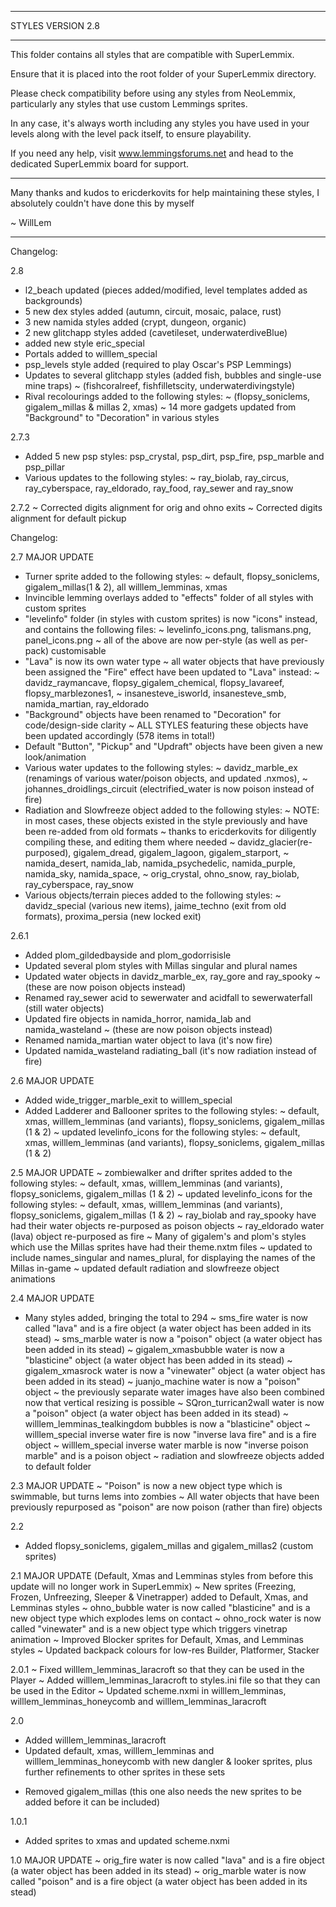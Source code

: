 --------------------------------------------------------------------------------

STYLES VERSION 2.8

--------------------------------------------------------------------------------

This folder contains all styles that are compatible with SuperLemmix.

Ensure that it is placed into the root folder of your SuperLemmix directory.

Please check compatibility before using any styles from NeoLemmix, particularly
any styles that use custom Lemmings sprites.

In any case, it's always worth including any styles you have used in your levels
along with the level pack itself, to ensure playability.

If you need any help, visit www.lemmingsforums.net and head to the dedicated
SuperLemmix board for support.

--------------------------------------------------------------------------------

Many thanks and kudos to ericderkovits for help maintaining these styles,
I absolutely couldn't have done this by myself

~ WillLem

--------------------------------------------------------------------------------

Changelog:

2.8
+ l2_beach updated (pieces added/modified, level templates added as backgrounds)
+ 5 new dex styles added (autumn, circuit, mosaic, palace, rust)
+ 3 new namida styles added (crypt, dungeon, organic)
+ 2 new glitchapp styles added (cavetileset, underwaterdiveBlue)
+ added new style eric_special
+ Portals added to willlem_special
+ psp_levels style added (required to play Oscar's PSP Lemmings)
+ Updates to several glitchapp styles (added fish, bubbles and single-use mine traps)
  ~ (fishcoralreef, fishfilletscity, underwaterdivingstyle)
+ Rival recolourings added to the following styles:
  ~ (flopsy_soniclems, gigalem_millas & millas 2, xmas)
~ 14 more gadgets updated from "Background" to "Decoration" in various styles

2.7.3
+ Added 5 new psp styles: psp_crystal, psp_dirt, psp_fire, psp_marble and psp_pillar
+ Various updates to the following styles:
  ~ ray_biolab, ray_circus, ray_cyberspace, ray_eldorado, ray_food, ray_sewer and ray_snow  

2.7.2
~ Corrected digits alignment for orig and ohno exits
~ Corrected digits alignment for default pickup

Changelog:

2.7 MAJOR UPDATE
+ Turner sprite added to the following styles:
  ~ default, flopsy_soniclems, gigalem_millas(1 & 2), all willlem_lemminas, xmas
+ Invincible lemming overlays added to "effects" folder of all styles with custom sprites
+ "levelinfo" folder (in styles with custom sprites) is now "icons" instead, and contains the following files:
  ~ levelinfo_icons.png, talismans.png, panel_icons.png
  ~ all of the above are now per-style (as well as per-pack) customisable
+ "Lava" is now its own water type
~ all water objects that have previously been assigned the "Fire" effect have been updated to "Lava" instead:
  ~ davidz_raymancave, flopsy_gigalem_chemical, flopsy_lavareef, flopsy_marblezones1,
  ~ insanesteve_isworld, insanesteve_smb, namida_martian, ray_eldorado
+ "Background" objects have been renamed to "Decoration" for code/design-side clarity
  ~ ALL STYLES featuring these objects have been updated accordingly (578 items in total!)
+ Default "Button", "Pickup" and "Updraft" objects have been given a new look/animation
+ Various water updates to the following styles:
  ~ davidz_marble_ex (renamings of various water/poison objects, and updated .nxmos),
  ~ johannes_droidlings_circuit (electrified_water is now poison instead of fire)
+ Radiation and Slowfreeze object added to the following styles:
  ~ NOTE: in most cases, these objects existed in the style previously and have been re-added from old formats
  ~ thanks to ericderkovits for diligently compiling these, and editing them where needed
  ~ davidz_glacier(re-purposed), gigalem_dread, gigalem_lagoon, gigalem_starport,
  ~ namida_desert, namida_lab, namida_psychedelic, namida_purple, namida_sky, namida_space,
  ~ orig_crystal, ohno_snow, ray_biolab, ray_cyberspace, ray_snow
+ Various objects/terrain pieces added to the following styles:
  ~ davidz_special (various new items), jaime_techno (exit from old formats), proxima_persia (new locked exit)

2.6.1
+ Added plom_gildedbayside and plom_godorrisisle
+ Updated several plom styles with Millas singular and plural names
+ Updated water objects in davidz_marble_ex, ray_gore and ray_spooky
  ~ (these are now poison objects instead)
+ Renamed ray_sewer acid to sewerwater and acidfall to sewerwaterfall (still water objects)
+ Updated fire objects in namida_horror, namida_lab and namida_wasteland
  ~ (these are now poison objects instead)
+ Renamed namida_martian water object to lava (it's now fire)
+ Updated namida_wasteland radiating_ball (it's now radiation instead of fire)

2.6 MAJOR UPDATE
+ Added wide_trigger_marble_exit to willlem_special
+ Added Ladderer and Ballooner sprites to the following styles:
  ~ default, xmas, willlem_lemminas (and variants), flopsy_soniclems, gigalem_millas (1 & 2)
~ updated levelinfo_icons for the following styles:
  ~ default, xmas, willlem_lemminas (and variants), flopsy_soniclems, gigalem_millas (1 & 2)

2.5 MAJOR UPDATE
~ zombiewalker and drifter sprites added to the following styles:
  ~ default, xmas, willlem_lemminas (and variants), flopsy_soniclems, gigalem_millas (1 & 2)
~ updated levelinfo_icons for the following styles:
  ~ default, xmas, willlem_lemminas (and variants), flopsy_soniclems, gigalem_millas (1 & 2)
~ ray_biolab and ray_spooky have had their water objects re-purposed as poison objects
~ ray_eldorado water (lava) object re-purposed as fire
~ Many of gigalem's and plom's styles which use the Millas sprites have had their theme.nxtm files
  ~ updated to include names_singular and names_plural, for displaying the names of the Millas in-game
~ updated default radiation and slowfreeze object animations

2.4 MAJOR UPDATE
+ Many styles added, bringing the total to 294
~ sms_fire water is now called "lava" and is a fire object (a water object has been added in its stead)
~ sms_marble water is now a "poison" object (a water object has been added in its stead)
~ gigalem_xmasbubble water is now a "blasticine" object (a water object has been added in its stead)
~ gigalem_xmasrock water is now a "vinewater" object (a water object has been added in its stead)
~ juanjo_machine water is now a "poison" object
  ~ the previously separate water images have also been combined now that vertical resizing is possible
~ SQron_turrican2wall water is now a "poison" object (a water object has been added in its stead)
~ willlem_lemminas_tealkingdom bubbles is now a "blasticine" object
~ willlem_special inverse water fire is now "inverse lava fire" and is a fire object
~ willlem_special inverse water marble is now "inverse poison marble" and is a poison object
~ radiation and slowfreeze objects added to default folder

2.3 MAJOR UPDATE
~ "Poison" is now a new object type which is swimmable, but turns lems into zombies
~ All water objects that have been previously repurposed as "poison" are now poison (rather than fire) objects

2.2
+ Added flopsy_soniclems, gigalem_millas and gigalem_millas2 (custom sprites)

2.1 MAJOR UPDATE (Default, Xmas and Lemminas styles from before this update will no longer work in SuperLemmix)
~ New sprites (Freezing, Frozen, Unfreezing, Sleeper & Vinetrapper) added to Default, Xmas, and Lemminas styles
~ ohno_bubble water is now called "blasticine" and is a new object type which explodes lems on contact
~ ohno_rock water is now called "vinewater" and is a new object type which triggers vinetrap animation
~ Improved Blocker sprites for Default, Xmas, and Lemminas styles
~ Updated backpack colours for low-res Builder, Platformer, Stacker

2.0.1
~ Fixed willlem_lemminas_laracroft so that they can be used in the Player
~ Added willlem_lemminas_laracroft to styles.ini file so that they can be used in the Editor
~ Updated scheme.nxmi in willlem_lemminas, willlem_lemminas_honeycomb and willlem_lemminas_laracroft

2.0
+ Added willlem_lemminas_laracroft
+ Updated default, xmas, willlem_lemminas and willlem_lemminas_honeycomb with new dangler & looker sprites,
  plus further refinements to other sprites in these sets
- Removed gigalem_millas (this one also needs the new sprites to be added before it can be included)

1.0.1
+ Added sprites to xmas and updated scheme.nxmi

1.0 MAJOR UPDATE
~ orig_fire water is now called "lava" and is a fire object (a water object has been added in its stead)
~ orig_marble water is now called "poison" and is a fire object (a water object has been added in its stead)
